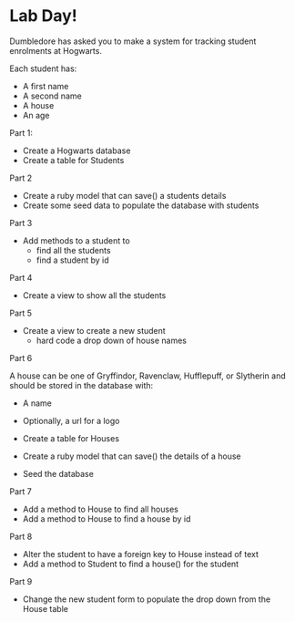 # Lab Day!

Dumbledore has asked you to make a system for tracking student enrolments at Hogwarts.

Each student has:
- A first name
- A second name
- A house
- An age

Part 1:
 - Create a Hogwarts database
 - Create a table for Students

Part 2
 - Create a ruby model that can save() a students details
 - Create some seed data to populate the database with students

Part 3
- Add methods to a student to
  - find all the students
  - find a student by id

Part 4
- Create a view to show all the students

Part 5
- Create a view to create a new student
  - hard code a drop down of house names

Part 6

A house can be one of Gryffindor, Ravenclaw, Hufflepuff, or Slytherin and should be stored in the database with:
  - A name
  - Optionally, a url for a logo

  - Create a table for Houses
  - Create a ruby model that can save() the details of a house
  - Seed the database

Part 7
  - Add a method to House to find all houses
  - Add a method to House to find a house by id

Part 8
  - Alter the student to have a foreign key to House instead of text
  - Add a method to Student to find a house() for the student

Part 9
  - Change the new student form to populate the drop down from the House table


